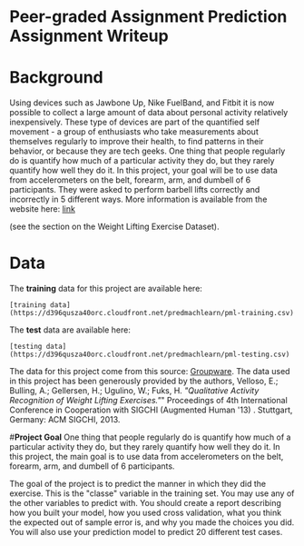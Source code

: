 
# **Peer-graded Assignment Prediction Assignment Writeup**  
# **Background**  

Using devices such as Jawbone Up, Nike FuelBand, and Fitbit it is now possible to collect a large amount of data about personal activity relatively inexpensively. These type of devices are part of the quantified self movement - a group of enthusiasts who take measurements about themselves regularly to improve their health, to find patterns in their behavior, or because they are tech geeks. One thing that people regularly do is quantify how much of a particular activity they do, but they rarely quantify how well they do it. In this project, your goal will be to use data from accelerometers on the belt, forearm, arm, and dumbell of 6 participants. They were asked to perform barbell lifts correctly and incorrectly in 5 different ways. More information is available from the website here: [link](http://groupware.les.inf.puc-rio.br/har)

(see the section on the Weight Lifting Exercise Dataset). 

# **Data**  

The **training** data for this project are available here: 
    
    [training data](https://d396qusza40orc.cloudfront.net/predmachlearn/pml-training.csv)

The **test** data are available here:
    
    [testing data](https://d396qusza40orc.cloudfront.net/predmachlearn/pml-testing.csv)

The data for this project come from this source: [Groupware](http://groupware.les.inf.puc-rio.br/har). The data used in this project has been generously provided by the authors, Velloso, E.; Bulling, A.; Gellersen, H.; Ugulino, W.; Fuks, H. _"Qualitative Activity Recognition of Weight Lifting Exercises."_" Proceedings of 4th International Conference in Cooperation with SIGCHI (Augmented Human '13) . Stuttgart, Germany: ACM SIGCHI, 2013.

#**Project Goal**
One thing that people regularly do is quantify how  much of a particular activity they do, but they rarely quantify how well they do it. In this project, the main goal is to use data from accelerometers on the belt, forearm, arm, and dumbell of 6 participants.

The goal of the project is to predict the manner in which they did the exercise. This is the "classe" variable in the training set. You may use any of the other variables to predict with. You should create a report describing how you built your model, how you used cross validation, what you think the expected out of sample error is, and why you made the choices you did. You will also use your prediction model to predict 20 different test cases.
